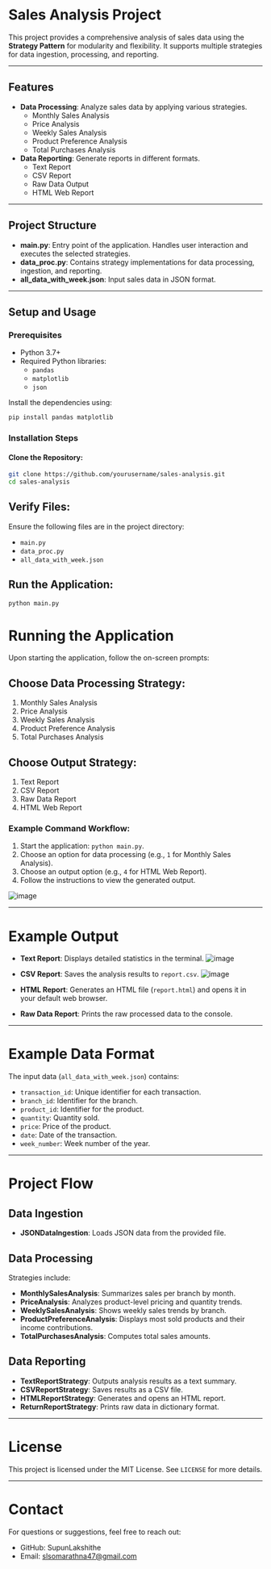 # Sales Analysis Project

This project provides a comprehensive analysis of sales data using the **Strategy Pattern** for modularity and flexibility. It supports multiple strategies for data ingestion, processing, and reporting.

---

## Features

- **Data Processing**: Analyze sales data by applying various strategies.
  - Monthly Sales Analysis
  - Price Analysis
  - Weekly Sales Analysis
  - Product Preference Analysis
  - Total Purchases Analysis
- **Data Reporting**: Generate reports in different formats.
  - Text Report
  - CSV Report
  - Raw Data Output
  - HTML Web Report

---

## Project Structure

- **main.py**: Entry point of the application. Handles user interaction and executes the selected strategies.
- **data_proc.py**: Contains strategy implementations for data processing, ingestion, and reporting.
- **all_data_with_week.json**: Input sales data in JSON format.

---

## Setup and Usage

### Prerequisites

- Python 3.7+
- Required Python libraries:
  - `pandas`
  - `matplotlib`
  - `json`

Install the dependencies using:

```bash
pip install pandas matplotlib
```
### Installation Steps
#### Clone the Repository:

```bash
git clone https://github.com/yourusername/sales-analysis.git
cd sales-analysis
```
## Verify Files:
Ensure the following files are in the project directory:

- `main.py`
- `data_proc.py`
- `all_data_with_week.json`

## Run the Application:

```bash
python main.py
```

# Running the Application
Upon starting the application, follow the on-screen prompts:

## Choose Data Processing Strategy:
1. Monthly Sales Analysis
2. Price Analysis
3. Weekly Sales Analysis
4. Product Preference Analysis
5. Total Purchases Analysis

## Choose Output Strategy:
1. Text Report
2. CSV Report
3. Raw Data Report
4. HTML Web Report

### Example Command Workflow:
1. Start the application: `python main.py`.
2. Choose an option for data processing (e.g., `1` for Monthly Sales Analysis).
3. Choose an output option (e.g., `4` for HTML Web Report).
4. Follow the instructions to view the generated output.

![image](https://github.com/user-attachments/assets/c899d681-bd39-417f-b668-97c565fbf058)

---

# Example Output

- **Text Report**: Displays detailed statistics in the terminal.
![image](https://github.com/user-attachments/assets/83ac7986-14f8-417c-8590-7dfb688a5b2f)

- **CSV Report**: Saves the analysis results to `report.csv`.
![image](https://github.com/user-attachments/assets/627a51df-cb79-4153-9838-1458c5512323)

- **HTML Report**: Generates an HTML file (`report.html`) and opens it in your default web browser.
- **Raw Data Report**: Prints the raw processed data to the console.

---

# Example Data Format
The input data (`all_data_with_week.json`) contains:

- `transaction_id`: Unique identifier for each transaction.
- `branch_id`: Identifier for the branch.
- `product_id`: Identifier for the product.
- `quantity`: Quantity sold.
- `price`: Price of the product.
- `date`: Date of the transaction.
- `week_number`: Week number of the year.

---

# Project Flow

## Data Ingestion
- **JSONDataIngestion**: Loads JSON data from the provided file.

## Data Processing
Strategies include:
- **MonthlySalesAnalysis**: Summarizes sales per branch by month.
- **PriceAnalysis**: Analyzes product-level pricing and quantity trends.
- **WeeklySalesAnalysis**: Shows weekly sales trends by branch.
- **ProductPreferenceAnalysis**: Displays most sold products and their income contributions.
- **TotalPurchasesAnalysis**: Computes total sales amounts.

## Data Reporting
- **TextReportStrategy**: Outputs analysis results as a text summary.
- **CSVReportStrategy**: Saves results as a CSV file.
- **HTMLReportStrategy**: Generates and opens an HTML report.
- **ReturnReportStrategy**: Prints raw data in dictionary format.

---

# License
This project is licensed under the MIT License. See `LICENSE` for more details.

---

# Contact
For questions or suggestions, feel free to reach out:

- GitHub: SupunLakshithe
- Email: slsomarathna47@gmail.com
